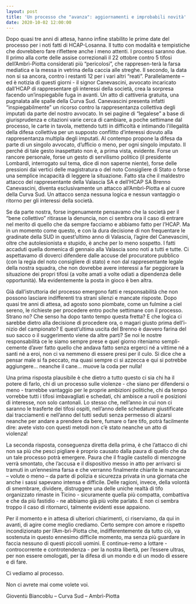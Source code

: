 ```yaml
---
layout: post
title: 'Un processo che "avanza": aggiornamenti e improbabili novità'
date: 2020-10-02 12:00:00
---
```


Dopo quasi tre anni di attesa, hanno infine stabilito le prime date del processo
per i noti fatti di HCAP-Losanna. Il tutto con modalità e tempistiche che
dovrebbero fare riflettere anche i meno attenti. I processi saranno due. Il
primo alla corte delle assise correzionali il 22 ottobre contro 5 tifosi
dell’Ambrì-Piotta considerati più “pericolosi”, che rappresen-terà la farsa
mediatica e la messa in vetrina della caccia alle streghe. Il secondo, la data
non si sa ancora, contro i restanti 12 per i vari altri “reati”. Parallelamente
– ed è notizia di questi giorni - il signor Canevascini, avvocato incaricato
dall’HCAP di rappresentare gli interessi della società, crea la sorpresa facendo
un’inspiegabile fuga in avanti. Un atto di cattiveria gratuita, una pugnalata
alle spalle della Curva Sud.
Canevascini presenta infatti “inspiegabilmente” un ricorso contro la
rappresentanza collettiva degli imputati da parte del nostro avvocato. In sei
pagine di “legalese” a base di giurisprudenza e citazioni varie cerca di
cambiare, a poche settimane dal processo, le carte in tavola, mettendo tutti in
difficoltà e intimando l’illegalità della difesa collettiva per un supposto
conflitto d’interessi dovuto alla rappresentanza multipla degli imputati. Al
contempo propone la difesa da parte di un singolo avvocato, d’ufficio o meno,
per ogni singolo imputato. Il perché di tale gesto inaspettato non è, a prima
vista, evidente. Forse un rancore personale, forse un gesto di servilismo
politico (il presidente Lombardi, interrogato sul tema, dice di non saperne
niente), forse delle pressioni dai vertici delle magistratura o del noto
Consigliere di Stato o forse una semplice incapacità di leggere la situazione.
Fatto sta che il maldestro attacco del rappresentante della Valascia SA e
dell’HCAP SA Brenno Canevascini, diventa esclusivamente un attacco
all’Ambrì-Piotta e al cuore della Curva Sud. Un attacco senza nessuna logica e
nessun vantaggio o ritorno per gli interessi della società.

Se da parte nostra, forse ingenuamente pensavamo che la società per il “bene
collettivo” ritirasse la denuncia, non ci sembra ora il caso di entrare nel
merito di quello che da sempre facciamo e abbiamo fatto per l’HCAP. Ma in un
momento come questo, e con la dura decisione di non frequentare le gradinate
della SUD in quest’ultimo anno di Valascia, l’agire del Canevascini, oltre che
autolesionista e stupido, è anche per lo meno sospetto. I fatti accaduti quella
domenica di gennaio alla Valascia sono noti a tutti e tutte. Ci aspettavamo di
doverci difendere dalle accuse del procuratore pubblico (con la regia del noto
consigliere di stato) e non dal rappresentante legale della nostra squadra, che
non dovrebbe avere interessi a far peggiorare la situazione dei propri tifosi (a
volte amati a volte odiati a dipendenza delle opportunità). Ma evidentemente la
posta in gioco è ben altra.

Già dall’istruttoria del processo emergono fatti e responsabilità che non
possono lasciare indifferenti tra strani silenzi e mancate risposte. Dopo quasi
tre anni di attesa, ad agosto sono piombate, come un fulmine a ciel sereno, le
richieste per procedere entro poche settimane con il processo. Strano no? Che
senso ha dopo tanto tempo questa fretta? E che logica ci sarebbe dietro alla
decisione di procedere ora, o magari giusto prima dell’i-nizio del campionato? E
quest’ultima uscita del Brenno è davvero farina del suo sacco o il suggerimento
viene da altre parti?
Se noi le nostre responsabilità ce le siamo sempre prese e quel giorno riteniamo
sempli-cemente d’aver fatto quello che andava fatto senza ergerci né a vittime
né a santi né a eroi, non ci va nemmeno di essere presi per il culo. Si dice che
a pensar male si fa peccato, ma quasi sempre ci si azzecca e qui si potrebbe
aggiungere... neanche il cane... muove la coda per nulla!

Una prima risposta plausibile è che dietro a tutto questo ci sia chi ha il
potere di farlo, chi di un processo sulle violenze - che siano per difendersi o
meno - trarrebbe vantaggio per le proprie ambizioni politiche, chi da tempo
vorrebbe tutti i tifosi imbavagliati e schedati, chi ambisce a ruoli e posizioni
di interesse, non solo cantonali. Lo stesso che, nell’anno in cui non ci saranno
le trasferte dei tifosi ospiti, nell’anno delle schedature giustificate dai
tracciamenti e nell’anno del tutti seduti senza permesso di alzarsi neanche per
andare a prendere da bere, fumare o fare tifo, potrà facilmente dire: avete
visto con questi metodi non c’è stato neanche un atto di violenza!

La seconda risposta, conseguenza diretta della prima, è che l’attacco di chi non
sa più che pesci pigliare è proprio causato dalla paura di quello che da un tale
processo potrà emergere. Paura che il fragile castello di menzogne verrà
smontato, che l’accusa e il dispositivo messo in atto per arrivarci si tramuti
in un’ennesima farsa e che verranno finalmente chiarite le mancanze – volute o
meno – da parte di polizia e sicurezza privata in una giornata che anche i sassi
sapevano intensa e difficile. Delle ragioni, invece, della volontà di smembrare,
dividere, distruggere una delle uniche realtà di tifo organizzato rimaste in
Ticino - sicuramente quella più compatta, combattiva e che da più fastidio - ne
abbiamo già più volte parlato. E non ci sembra troppo il caso di ritornarci,
talmente evidenti esse appaiono. 

Per il momento e in attesa di ulteriori chiarimenti, ci riserviamo, da qui in
avanti, di agire come meglio crediamo. Certo sempre con amore e rispetto
incondizionato per l’Am-brì-Piotta che, indifferentemente da tutto ciò, va
sostenuta in questo ennesimo difficile momento, ma senza più guardare in faccia
nessuno di questi piccoli uomini. E continue-remo a lottare - controcorrente e
controtendenza - per la nostra libertà, per l’essere ultras, per non essere
omologati, per la difesa di un mondo e di un modo di essere e di fare.

Ci vediamo
al processo.

Non ci avrete mai come volete voi.

Gioventù Biancoblu – Curva Sud – Ambrì-Piotta
